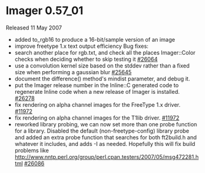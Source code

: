 # Imager 0.57_01

Released 11 May 2007

- added to_rgb16 to produce a 16-bit/sample version of an image 
- improve freetype 1.x text output efficiency Bug fixes: 
- search another place for rgb.txt, and check all the places Imager::Color checks when deciding whether to skip testing it [#26064](https://github.com/tonycoz/imager/isssues/26064) 
- use a convolution kernel size based on the stddev rather than a fixed size when performing a gaussian blur [#25645](https://github.com/tonycoz/imager/isssues/25645) 
- document the difference() method's mindist parameter, and debug it. 
- put the Imager release number in the Inline::C generated code to regenerate Inline code when a new release of Imager is installed. [#26278](https://github.com/tonycoz/imager/isssues/26278) 
- fix rendering on alpha channel images for the FreeType 1.x driver. [#11972](https://github.com/tonycoz/imager/isssues/11972) 
- fix rendering on alpha channel images for the T1lib driver. [#11972](https://github.com/tonycoz/imager/isssues/11972) 
- reworked library probing, we can now set more than one probe function for a library. Disabled the default (non-freetype-config) library probe and added an extra probe function that searches for both ft2build.h and whatever it includes, and adds -I as needed. Hopefully this will fix build problems like http://www.nntp.perl.org/group/perl.cpan.testers/2007/05/msg472281.html [#26086](https://github.com/tonycoz/imager/isssues/26086)